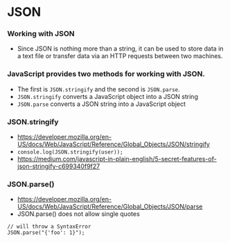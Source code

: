 # JSON
### Working with JSON
- Since JSON is nothing more than a string, it can be used to store data in a text file or
transfer data via an HTTP requests between two machines.

### JavaScript provides two methods for working with JSON. 
- The first is ```JSON.stringify``` and the second is ```JSON.parse```. 
- ```JSON.stringify``` converts a JavaScript object into a JSON string
- ```JSON.parse``` converts a JSON string into a JavaScript object

### JSON.stringify
- https://developer.mozilla.org/en-US/docs/Web/JavaScript/Reference/Global_Objects/JSON/stringify
- ```console.log(JSON.stringify(user));```
- https://medium.com/javascript-in-plain-english/5-secret-features-of-json-stringify-c699340f9f27

### JSON.parse()
- https://developer.mozilla.org/en-US/docs/Web/JavaScript/Reference/Global_Objects/JSON/parse
- JSON.parse() does not allow single quotes
```
// will throw a SyntaxError
JSON.parse("{'foo': 1}");
```


		
	
	
		


		
	
	
		
			
				
					
						



				

			

		
